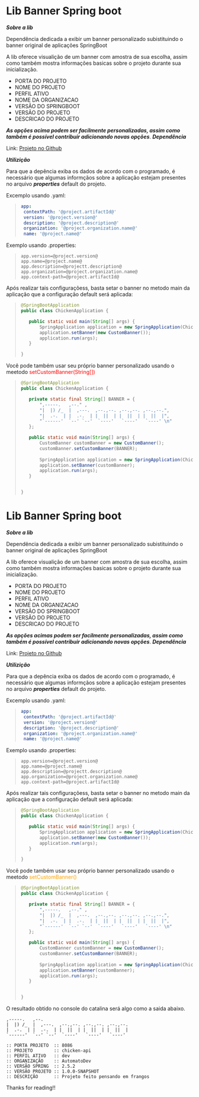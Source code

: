 # Lib Banner Spring boot

***Sobre a lib***

Dependência dedicada a exibir um banner personalizado subistituindo o banner original de aplicações SpringBoot

A lib oferece visualição de um banner com amostra de sua escolha, assim como também mostra informações basicas sobre o projeto durante sua inicialização.

- PORTA DO PROJETO
- NOME DO PROJETO
- PERFIL ATIVO 
- NOME DA ORGANIZACAO
- VERSÃO DO SPRINGBOOT 
- VERSÃO DO PROJETO 
- DESCRICAO DO PROJETO

***As opções acima podem ser facilmente personalizadas, assim como também é possível contribuir adicionando novas opções***.
***Dependência***

Link: [Projeto no Github](https://github.com/nuLL-cmd/banner-spring-custom)<br>

***Utilizição***

Para que a depência exiba os dados de acordo com o programado, é necessário que algumas informçãos sobre a aplicação estejam presentes no arquivo ***properties*** default do projeto.

Excemplo usando .yaml:

>```YAML
>app:
>  contextPath: '@project.artifactId@'
>  version: '@project.version@'
>  description: '@project.description@'
>  organization: '@project.organization.name@'
>  name: '@project.name@'
>```

Exemplo usando .properties:

>```PROPERTIES
>app.version=@project.version@
>app.name=@project.name@
>app.description=@projectt.description@
>app.organization=@project.organization.name@    
>app.context-path=@project.artifactId@
>```

Após realizar tais configuraçõess, basta setar o banner no metodo main da aplicação que a configuração default será aplicada:

>```JAVA
>@SpringBootApplication
>public class ChickenApplication {
>
>    public static void main(String[] args) {
>        SpringApplication application = new SpringApplication(ChickenApplication.lass);
>        application.setBanner(new CustomBanner());	
>        application.run(args);
>    }
>
>}
>```

Você pode também usar seu próprio banner personalizado usando o meetodo <font color="red">setCustomBanner(String[])</font>

>```JAVA
>@SpringBootApplication
>public class ChickenApplication {
>
>    private static final String[] BANNER = {
>        ",-----.   ,--." ,                              
>        "|  |) /_  |  ,---.  ,--.,--. ,--.,--. ,--.,--.", 
>        "|  .-.  | |  .-.  | |  ||  | |  ||  | |  ||  |", 
>        "`------'  `--' `--'  `----'   `----'   `----' \n"
>    };
>
>    public static void main(String[] args) {
>        CustomBanner customBanner = new CustomBanner();
>        customBanner.setCustomBanner(BANNER);
>        
>        SpringApplication application = new SpringApplication(ChickenApplication.class);
>        application.setBanner(customBanner);
>        application.run(args);
>    }
>
>
>}
>```
# Lib Banner Spring boot

***Sobre a lib***

Dependëncia dedicada a exibir um banner personalizado subistituindo o banner original de aplicações SpringBoot

A lib oferece visualição de um banner com amostra de sua escolha, assim como também mostra informações basicas sobre o projeto durante sua inicialização.

- PORTA DO PROJETO
- NOME DO PROJETO
- PERFIL ATIVO 
- NOME DA ORGANIZACAO
- VERSÃO DO SPRINGBOOT 
- VERSÃO DO PROJETO 
- DESCRICAO DO PROJETO

***As opções acimas podem ser facilmente personalizadas, assim como também é possível contribuir adicionando novas opções***.
***Dependência***

Link: [Projeto no Github](https://github.com/nuLL-cmd/banner-spring-custom)<br>

***Utilizição***

Para que a depência exiba os dados de acordo com o programado, é necessário que algumas informçãos sobre a aplicação estejam presentes no arquivo ***properties*** default do projeto.

Excemplo usando .yaml:

>```YAML
>app:
>  contextPath: '@project.artifactId@'
>  version: '@project.version@'
>  description: '@project.description@'
>  organization: '@project.organization.name@'
>  name: '@project.name@'
>```

Exemplo usando .properties:

>```PROPERTIES
>app.version=@project.version@
>app.name=@project.name@
>app.description=@projectt.description@
>app.organization=@project.organization.name@    
>app.context-path=@project.artifactId@
>```

Após realizar tais configuraçõess, basta setar o banner no metodo main da aplicação que a configuração default será aplicada:

>```JAVA
>@SpringBootApplication
>public class ChickenApplication {
>
>    public static void main(String[] args) {
>        SpringApplication application = new SpringApplication(ChickenApplication.lass);
>        application.setBanner(new CustomBanner());	
>        application.run(args);
>    }
>
>}
>```

Você pode também usar seu próprio banner personalizado usando o meetodo <font color="orange">setCustomBanner()</font>

>```JAVA
>@SpringBootApplication
>public class ChickenApplication {
>
>    private static final String[] BANNER = {
>        ",-----.   ,--." ,                              
>        "|  |) /_  |  ,---.  ,--.,--. ,--.,--. ,--.,--.", 
>        "|  .-.  | |  .-.  | |  ||  | |  ||  | |  ||  |", 
>        "`------'  `--' `--'  `----'   `----'   `----' \n"
>    };
>
>    public static void main(String[] args) {
>        CustomBanner customBanner = new CustomBanner();
>        customBanner.setCustomBanner(BANNER);
>        
>        SpringApplication application = new SpringApplication(ChickenApplication.class);
>        application.setBanner(customBanner);
>        application.run(args);
>    }
>
>
>}
>```

O resultado obtido no console do catalina será algo como a saida abaixo.

```LOG
,-----.   ,--.
|  |) /_  |  ,---.  ,--.,--. ,--.,--. ,--.,--.
|  .-.  | |  .-.  | |  ||  | |  ||  | |  ||  |
`------'  `--' `--'  `----'   `----'   `----' 

:: PORTA PROJETO  :: 8086
:: PROJETO        :: chicken-api
:: PERFIL ATIVO   :: dev
:: ORGANIZAÇÃO    :: AutomatoDev
:: VERSÃO SPRING  :: 2.5.2
:: VERSÃO PROJETO :: 1.0.0-SNAPSHOT
:: DESCRIÇÃO      :: Projeto feito pensando em frangos

```

  Thanks for reading!!
  
  
